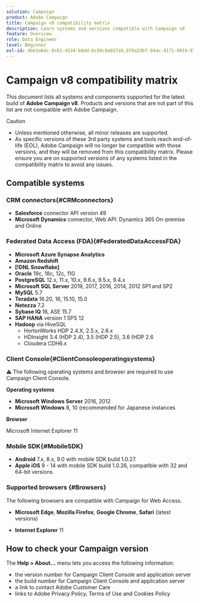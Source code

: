 ```yaml
---
solution: Campaign
product: Adobe Campaign
title: Campaign v8 compatibility matrix
description: Learn systems and versions compatible with Campaign v8
feature: Overview
role: Data Engineer
level: Beginner
exl-id: 4be3a6dc-0c61-4534-b9dd-6c99c8a037a9,870a336f-94ac-4171-891b-67614feef6ef,bebdd930-c7f6-4629-a489-3c704b33f058,d493e613-eb61-43b1-9c6d-1bd881af0734
---
```

# Campaign v8 compatibility matrix

This document lists all systems and components supported for the latest build of **Adobe Campaign v8**. Products and versions that are not part of this list are not compatible with Adobe Campaign.

>[!CAUTION]
>
>* Unless mentioned otherwise, all minor releases are supported.
>* As specific versions of these 3rd party systems and tools reach end-of-life (EOL), Adobe Campaign will no longer be compatible with those versions, and they will be removed from this compatibility matrix. Please ensure you are on supported versions of any systems listed in the compatibility matrix to avoid any issues.

## Compatible systems

### CRM connectors{#CRMconnectors}

* **Salesforce** connector API version 49
* **Microsoft Dynamics** connector, Web API: Dynamics 365 On-premise and Online

### Federated Data Access (FDA){#FederatedDataAccessFDA}
 
* **Microsoft Azure Synapse Analytics**
* **Amazon Redshift**
* **[!DNL Snowflake]**
* **Oracle** 19c, 18c, 12c, 11G
* **PostgreSQL** 12.x, 11.x, 10.x, 9.6.x, 9.5.x, 9.4.x
* **Microsoft SQL Server** 2019, 2017, 2016, 2014, 2012 SP1 and SP2
* **MySQL** 5.7
* **Teradata** 16.20, 16, 15.10, 15.0
* **Netezza** 7.2
* **Sybase IQ** 16, ASE 15.7
* **SAP HANA** version 1 SPS 12
* **Hadoop** via HiveSQL
    * HortonWorks HDP 2.4.X, 2.5.x, 2.6.x
    * HDInsight 3.4 (HDP 2.4), 3.5 (HDP 2.5), 3.6 (HDP 2.6
    * Cloudera CDH6.x

### Client Console{#ClientConsoleoperatingsystems}

:warning: The following operating systems and browser are required to use Campaign Client Console.

**Operating systems**

* **Microsoft Windows Server** 2016, 2012
* **Microsoft Windows** 8, 10 (recommended for Japanese instances

**Browser**

Microsoft Internet Explorer 11

### Mobile SDK{#MobileSDK}

* **Android** 7.x, 8.x, 9.0 with mobile SDK build 1.0.27.
* **Apple iOS** 9 - 14 with mobile SDK build 1.0.26, compatible with 32 and 64-bit versions.

### Supported browsers {#Browsers}

The following browsers are compatible with Campaign for Web Access.

* **Microsoft Edge**, **Mozilla Firefox**, **Google Chrome**, **Safari** (latest versions)

* **Internet Explorer** 11

## How to check your Campaign version

The **Help > About…** menu lets you access the following information:

* the version number for Campaign Client Console and application server
* the build number for Campaign Client Console and application server
* a link to contact Adobe Customer Care
* links to Adobe Privacy Policy, Terms of Use and Cookies Policy
